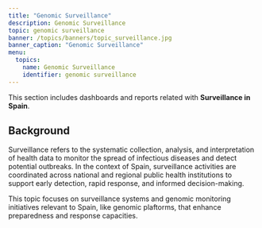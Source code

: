 ```yaml
---
title: "Genomic Surveillance"
description: Genomic Surveillance
topic: genomic surveillance
banner: /topics/banners/topic_surveillance.jpg
banner_caption: "Genomic Surveillance"
menu:
  topics:
    name: Genomic Surveillance
    identifier: genomic surveillance
---
```


This section includes dashboards and reports related with **Surveillance in Spain**.

## Background

Surveillance refers to the systematic collection, analysis, and interpretation of health data to monitor the spread of infectious diseases and detect potential outbreaks. In the context of Spain, surveillance activities are coordinated across national and regional public health institutions to support early detection, rapid response, and informed decision-making.

This topic focuses on surveillance systems and genomic monitoring initiatives relevant to Spain, like genomic plaftorms, that enhance preparedness and response capacities.
